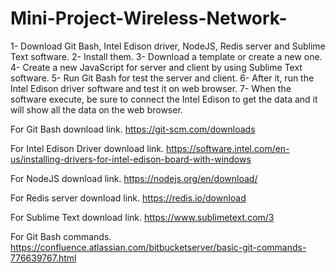 # Mini-Project-Wireless-Network-

1- Download Git Bash, Intel Edison driver, NodeJS, Redis server and Sublime Text software.
2- Install them. 
3- Download a template or create a new one.
4- Create a new JavaScript for server and client by using Sublime Text software.
5- Run Git Bash for test the server and client.
6- After it, run the Intel Edison driver software and test it on web browser.
7- When the software execute, be sure to connect the Intel Edison to get the data and it will show all the data on the web browser.


For Git Bash download link.
https://git-scm.com/downloads

For Intel Edison Driver download link.
https://software.intel.com/en-us/installing-drivers-for-intel-edison-board-with-windows

For NodeJS download link.
https://nodejs.org/en/download/

For Redis server download link.
https://redis.io/download

For Sublime Text download link.
https://www.sublimetext.com/3

For Git Bash commands.
https://confluence.atlassian.com/bitbucketserver/basic-git-commands-776639767.html

